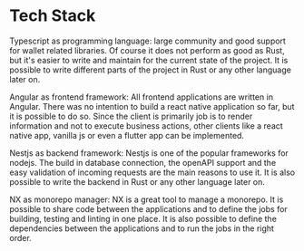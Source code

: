 # Tech Stack

Typescript as programming language: large community and good support for wallet related libraries. Of course it does not perform as good as Rust, but it's easier to write and maintain for the current state of the project. It is possible to write different parts of the project in Rust or any other language later on.

Angular as frontend framework: All frontend applications are written in Angular. There was no intention to build a react native application so far, but it is possible to do so. Since the client is primarily job is to render information and not to execute business actions, other clients like a react native app, vanilla js or even a flutter app can be implemented.

Nestjs as backend framework: Nestjs is one of the popular frameworks for nodejs. The build in database connection, the openAPI support and the easy validation of incoming requests are the main reasons to use it. It is also possible to write the backend in Rust or any other language later on.

NX as monorepo manager: NX is a great tool to manage a monorepo. It is possible to share code between the applications and to define the jobs for building, testing and linting in one place. It is also possible to define the dependencies between the applications and to run the jobs in the right order.
